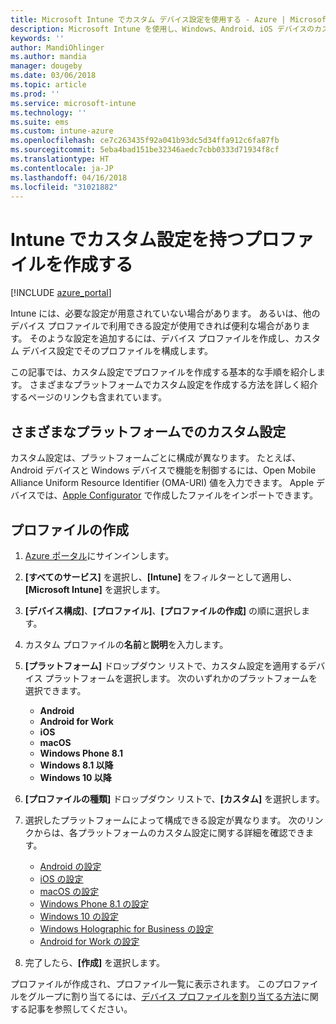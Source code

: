 ```yaml
---
title: Microsoft Intune でカスタム デバイス設定を使用する - Azure | Microsoft Docs
description: Microsoft Intune を使用し、Windows、Android、iOS デバイスのカスタム設定を使用するプロファイルを追加または作成する
keywords: ''
author: MandiOhlinger
ms.author: mandia
manager: dougeby
ms.date: 03/06/2018
ms.topic: article
ms.prod: ''
ms.service: microsoft-intune
ms.technology: ''
ms.suite: ems
ms.custom: intune-azure
ms.openlocfilehash: ce7c263435f92a041b93dc5d34ffa912c6fa87fb
ms.sourcegitcommit: 5eba4bad151be32346aedc7cbb0333d71934f8cf
ms.translationtype: HT
ms.contentlocale: ja-JP
ms.lasthandoff: 04/16/2018
ms.locfileid: "31021882"
---
```

# <a name="create-a-profile-with-custom-settings-in-intune"></a>Intune でカスタム設定を持つプロファイルを作成する

[!INCLUDE [azure_portal](./includes/azure_portal.md)]

Intune には、必要な設定が用意されていない場合があります。 あるいは、他のデバイス プロファイルで利用できる設定が使用できれば便利な場合があります。 そのような設定を追加するには、デバイス プロファイルを作成し、カスタム デバイス設定でそのプロファイルを構成します。

この記事では、カスタム設定でプロファイルを作成する基本的な手順を紹介します。 さまざまなプラットフォームでカスタム設定を作成する方法を詳しく紹介するページのリンクも含まれています。

## <a name="custom-settings-on-different-platforms"></a>さまざまなプラットフォームでのカスタム設定
カスタム設定は、プラットフォームごとに構成が異なります。 たとえば、Android デバイスと Windows デバイスで機能を制御するには、Open Mobile Alliance Uniform Resource Identifier (OMA-URI) 値を入力できます。 Apple デバイスでは、[Apple Configurator](https://itunes.apple.com/us/app/apple-configurator-2/id1037126344?mt=12) で作成したファイルをインポートできます。

## <a name="create-the-profile"></a>プロファイルの作成

1. [Azure ポータル](https://portal.azure.com)にサインインします。
2. **[すべてのサービス]** を選択し、**[Intune]** をフィルターとして適用し、**[Microsoft Intune]** を選択します。
3. **[デバイス構成]**、**[プロファイル]**、**[プロファイルの作成]** の順に選択します。
4. カスタム プロファイルの**名前**と**説明**を入力します。
5. **[プラットフォーム]** ドロップダウン リストで、カスタム設定を適用するデバイス プラットフォームを選択します。 次のいずれかのプラットフォームを選択できます。

    - **Android**
    - **Android for Work**
    - **iOS**
    - **macOS**
    - **Windows Phone 8.1**
    - **Windows 8.1 以降**
    - **Windows 10 以降**

6. **[プロファイルの種類]** ドロップダウン リストで、**[カスタム]** を選択します。
7. 選択したプラットフォームによって構成できる設定が異なります。 次のリンクからは、各プラットフォームのカスタム設定に関する詳細を確認できます。

    - [Android の設定](custom-settings-android.md)
    - [iOS の設定](custom-settings-ios.md)
    - [macOS の設定](custom-settings-macos.md)
    - [Windows Phone 8.1 の設定](custom-settings-windows-phone-8-1.md)
    - [Windows 10 の設定](custom-settings-windows-10.md)
    - [Windows Holographic for Business の設定](custom-settings-windows-holographic.md)
    - [Android for Work の設定](custom-settings-android-for-work.md)

8. 完了したら、**[作成]** を選択します。

プロファイルが作成され、プロファイル一覧に表示されます。 このプロファイルをグループに割り当てるには、[デバイス プロファイルを割り当てる方法](device-profile-assign.md)に関する記事を参照してください。
